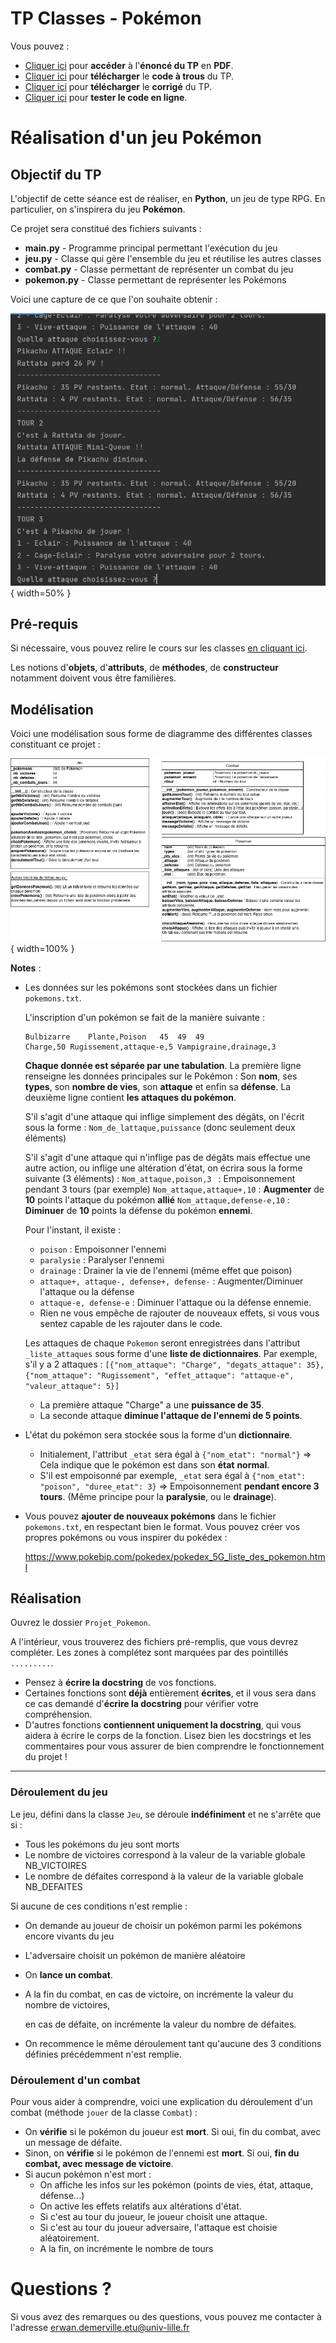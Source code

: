 # TP Classes - Pokémon

Vous pouvez :

* [Cliquer ici](TP.pdf) pour **accéder** à l'**énoncé du TP** en **PDF**.
* [Cliquer ici](TP_Pokemon.zip) pour **télécharger** le **code à trous** du TP.
* [Cliquer ici](TP_Pokemon_Correction.zip) pour **télécharger** le **corrigé** du TP.
* [Cliquer ici](https://replit.com/@erwandemerville/TP-Classes-Pokemon) pour **tester le code en ligne**.

# Réalisation d'un jeu Pokémon

## Objectif du TP

L'objectif de cette séance est de réaliser, en **Python**, un jeu de type RPG.
En particulier, on s'inspirera du jeu **Pokémon**.

Ce projet sera constitué des fichiers suivants :

* **main.py** - Programme principal permettant l'exécution du jeu
* **jeu.py** - Classe qui gère l'ensemble du jeu et réutilise les autres classes
* **combat.py** - Classe permettant de représenter un combat du jeu
* **pokemon.py** - Classe permettant de représenter les Pokémons

Voici une capture de ce que l'on souhaite obtenir :

![Exécution du jeu](images/console.png){ width=50% }

## Pré-requis

Si nécessaire, vous pouvez relire le cours sur les classes [en cliquant ici](http://www.planeteisn.fr/Structuresdonn%C3%A9es6.html).

Les notions d'**objets**, d'**attributs**, de **méthodes**, de **constructeur** notamment doivent vous être familières.

## Modélisation

Voici une modélisation sous forme de diagramme des différentes classes constituant ce projet :

![Modélisation des classes du jeu](images/Jeu_Pokemon.drawio.png){ width=100% }

**Notes** :

* Les données sur les pokémons sont stockées dans un fichier `pokemons.txt`.

  L'inscription d'un pokémon se fait de la manière suivante :

  ```
  Bulbizarre	Plante,Poison	45	49	49
  Charge,50	Rugissement,attaque-e,5	Vampigraine,drainage,3
  ```

  **Chaque donnée est séparée par une tabulation**.
  La première ligne renseigne les données principales sur le Pokémon : Son **nom**, ses **types**, son **nombre de vies**, son **attaque** et enfin sa **défense**.
  La deuxième ligne contient **les attaques du pokémon**.

  S'il s'agit d'une attaque qui inflige simplement des dégâts, on l'écrit sous la forme :
  `Nom_de_lattaque,puissance` (donc seulement deux éléments)

  S'il s'agit d'une attaque qui n'inflige pas de dégâts mais effectue une autre action, ou inflige une altération d'état, on écrira sous la forme suivante (3 éléments) :
  `Nom_attaque,poison,3 ` : Empoisonnement pendant 3 tours (par exemple)
  `Nom_attaque,attaque+,10` : **Augmenter** de **10** points l'attaque du pokémon **allié**
  `Nom_attaque,defense-e,10` : **Diminuer** de **10** points la défense du pokémon **ennemi**.

  Pour l'instant, il existe :

  * `poison` : Empoisonner l'ennemi
  * `paralysie` : Paralyser l'ennemi
  * `drainage` : Drainer la vie de l'ennemi (même effet que poison)
  * `attaque+, attaque-, defense+, defense-` : Augmenter/Diminuer l'attaque ou la défense
  * `attaque-e, defense-e` : Diminuer l'attaque ou la défense ennemie.
  * Rien ne vous empêche de rajouter de nouveaux effets, si vous vous sentez capable de les rajouter dans le code.

  Les attaques de chaque `Pokemon` seront enregistrées dans l'attribut `_liste_attaques` sous forme d'une **liste de dictionnaires**.
  Par exemple, s'il y a 2 attaques : `[{"nom_attaque": "Charge", "degats_attaque": 35}, {"nom_attaque": "Rugissement", "effet_attaque": "attaque-e", "valeur_attaque": 5}]`

  * La première attaque "Charge" a une **puissance de 35**.
  * La seconde attaque **diminue l'attaque de l'ennemi de 5 points**.

* L'état du pokémon sera stockée sous la forme d'un **dictionnaire**.

  * Initialement, l'attribut `_etat` sera égal à `{"nom_etat": "normal"}` => Cela indique que le pokémon est dans son **état** **normal**.
  * S'il est empoisonné par exemple, `_etat` sera égal à `{"nom_etat": "poison", "duree_etat": 3}` => Empoisonnement **pendant encore 3 tours**. (Même principe pour la **paralysie**, ou le **drainage**).
  
* Vous pouvez **ajouter de nouveaux pokémons** dans le fichier `pokemons.txt`, en respectant bien le format.
  Vous pouvez créer vos propres pokémons ou vous inspirer du pokédex :
  
   <https://www.pokebip.com/pokedex/pokedex_5G_liste_des_pokemon.html>

## Réalisation

Ouvrez le dossier `Projet_Pokemon`.

A l'intérieur, vous trouverez des fichiers pré-remplis, que vous devrez compléter.
Les zones à complétez sont marquées par des pointillés `.........`.

* Pensez à **écrire la docstring** de vos fonctions.
* Certaines fonctions sont **déjà** entièrement **écrites**, et il vous sera dans ce cas demandé d'**écrire la docstring** pour vérifier votre compréhension.
* D'autres fonctions **contiennent uniquement la docstring**, qui vous aidera à écrire le corps de la fonction.
  Lisez bien les docstrings et les commentaires pour vous assurer de bien comprendre le fonctionnement du projet !

---

### Déroulement du jeu

Le jeu, défini dans la classe `Jeu`, se déroule **indéfiniment** et ne s'arrête que si :

* Tous les pokémons du jeu sont morts
* Le nombre de victoires correspond à la valeur de la variable globale NB_VICTOIRES
* Le nombre de défaites correspond à la valeur de la variable globale NB_DEFAITES

Si aucune de ces conditions n'est remplie :

* On demande au joueur de choisir un pokémon parmi les pokémons encore vivants du jeu

* L'adversaire choisit un pokémon de manière aléatoire

* On **lance un combat**.

* A la fin du combat, en cas de victoire, on incrémente la valeur du nombre de victoires,

  en cas de défaite, on incrémente la valeur du nombre de défaites.

* On recommence le même déroulement tant qu'aucune des 3 conditions définies précédemment n'est remplie.

### Déroulement d'un combat

Pour vous aider à comprendre, voici une explication du déroulement d'un combat (méthode `jouer` de la classe `Combat`) :

* On **vérifie** si le pokémon du joueur est **mort**. Si oui, fin du combat, avec un message de défaite.
* Sinon, on **vérifie** si le pokémon de l'ennemi est **mort**. Si oui, **fin du combat, avec message de victoire**.
* Si aucun pokémon n'est mort :
  * On affiche les infos sur les pokémon (points de vies, état, attaque, défense...)
  * On active les effets relatifs aux altérations d'état.
  * Si c'est au tour du joueur, le joueur choisit une attaque.
  * Si c'est au tour du joueur adversaire, l'attaque est choisie aléatoirement.
  * A la fin, on incrémente le nombre de tours

# Questions ?

Si vous avez des remarques ou des questions, vous pouvez me contacter à l'adresse <erwan.demerville.etu@univ-lille.fr>